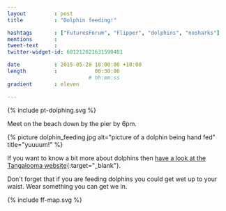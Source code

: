 ```yaml
---
layout         : post
title          : "Dolphin feeding!"

hashtags       : ["FuturesForum", "Flipper", "dolphins", "nosharks"]
mentions       :
tweet-text     :
twitter-widget-id: 601212621631590401

date           : 2015-05-28 18:00:00 +10:00
length         :            00:30:00
                          # hh:mm:ss
gradient       : eleven

---
```

{% include pt-dolphing.svg %}

Meet on the beach down by the pier by 6pm.

{% picture dolphin_feeding.jpg alt="picture of a dolphin being hand fed" title="yuuuum!" %}

If you want to know a bit more about dolphins then [have a look at the Tangalooma website](http://www.tangalooma.com/info/dolphin_feeding/){:target="_blank"}.

Don't forget that if you are feeding dolphins you could get wet up to your waist. Wear something you can get we in.

<div class="the-map">{% include ff-map.svg %}</div>
